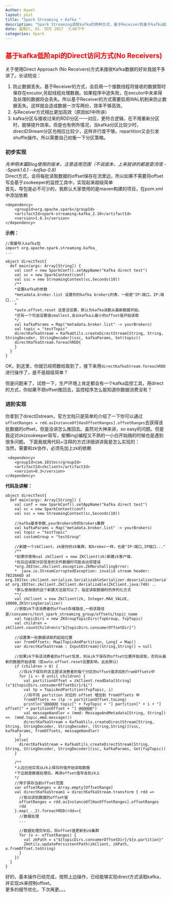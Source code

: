 ```yaml
---
Author: Hywel
layout: post
title: "Spark Streaming + Kafka "
description: "Spark Streaming读取kafka的两种方式，基于Receiver和基于kafka低阶api创建directDStreeam"
date: 星期六, 01. 四月 2017  3:06下午
categories: Spark
---
```

## <font color='red'>基于kafka低阶api的Direct访问方式(No Receivers)</font>
关于使用Direct Approach (No Receivers)方式来接收Kafka数据的好处我就不多讲了。长话短说：
1. 防止数据丢失。基于Receiver的方式，会启用一个接数线程将接收的数据暂时保存在excutor,另起线程处理数据。如果程序中途失败，在excutor中未来得及处理的数据将会丢失。所以基于Receiver的方式需要启用WAL机制来防止数据丢失。这样就会造成数据一次写两份，效率不够高效。
2. 与Receiver方式相比更加高效（原因如1中所讲）
3. kafka分区与接收过来的RDD分区一一对应，更符合逻辑，在不用重新分区时，能够提升效率。但是也有例外情况，当kafka分区比较少时，directDStream分区也相应比较少，这样并行度不够。repartition又会引发shuffle操作。所以需要自己权衡一下分区策略。

### 初步实现
_先申明本篇Blog使用的版本，注意适用范围（不说版本，上来就讲的都是耍流氓 --Spark1.6.1 --kafka-0.8)_  
Direct方式，会将每批读取数据的offset保存在流里边，所以如果不需要将offset写会基于zookeeper的监控工具中，实现起来超级简单  
首先，导包是必不可少的，我默认大家使用的是maven构建的项目，在pom.xml中添加依赖  

```
<dependency>
    <groupId>org.apache.spark</groupId>
    <artifactId>spark-streaming-kafka_2.10</artifactId>
    <version>1.6.1</version>
</dependency>
```
**示例：**

```
//需要导入kafka包
import org.apache.spark.streaming.kafka_
...

object directTest{
  def main(args: Array[String]) {
    val conf = new SparkConf().setAppName("kafka direct test")
    val sc = new SparkContext(conf)
    val ssc = new StreamingContext(sc,Seconds(10))
    /**
    *设置kafka的参数
    *metadata.broker.list 设置你的kafka brokers列表，一般是"IP:端口，IP:端口..."
    *
    *auto.offset.reset 这里没设置，默认为kafka读数从最新数据开始。
    *还有一个可选设置值smallest,会从kafka上最小的offset值开始读取
    */
    val kafkaParams = Map("metadata.broker.list" -> yourBrokers)
	val topic = "testTopic"
	directKafkaStream = KafkaUtils.createDirectStream[String, String, StringDecoder, StringDecoder](ssc, kafkaParams, Set(topic))
	directKafkaStream.foreachRDD{
    }
  }
}
```
OK，到这里，你就已经把数给取到了，接下来用`directKafkaStream.foreachRDD`进行操作了，是不是超级简单？

但是问题来了，试想一下，生产环境上肯定都会有一个kafka监控工具，用direct的方式，你如果不把offset推回去，监控程序怎么能知道你数据消费没有？

### 进阶实现
你拿到了directDstream，官方文档只是简单的介绍了一下你可以通过`offsetRanges = rdd.asInstanceOf[HasOffsetRanges].offsetRanges`去获得该批数据的offset，但是没讲怎么推回去。虽然对大神来讲，so easy的问题。但是我这对zk(zookeeper简写，偷懒ing)编程又不熟的一小白开始搞的时候也是遇到很多问题。
下面我就用代码+注释的方式详细讲讲我是怎么实现的：  
当然，需要和zk协作，必须先加上zk的依赖

```
 <dependency>
    <groupId>com.101tec</groupId>
    <artifactId>zkclient</artifactId>
    <version>0.3</version>
</dependency>
```

**代码及讲解：**

```
object directTest{
  def main(args: Array[String]) {
    val conf = new SparkConf().setAppName("kafka direct test")
    val sc = new SparkContext(conf)
    val ssc = new StreamingContext(sc,Seconds(10))
    
    //kafka基本参数,yourBrokers你的brokers集群
    val kafkaParams = Map("metadata.broker.list" -> yourBrokers)
    val topic = "testTopic"
    val customGroup = "testGroup"
	
    //新建一个zkClient，zk是你的zk集群，和broker一样，也是"IP:端口,IP端口..."
    /**
    *如果你使用val zkClient = new ZKClient(zk)新建zk客户端，
    *在后边读取分区信息的文件数据时可能会出现错误
    *org.I0Itec.zkclient.exception.ZkMarshallingError: 
    *  java.io.StreamCorruptedException: invalid stream header: 7B226A6D at org.I0Itec.zkclient.serialize.SerializableSerializer.deserialize(SerializableSerializer.java:37) at org.I0Itec.zkclient.ZkClient.derializable(ZkClient.java:740) ..
    *那么使用我的这个新建方法就可以了，指定读取数据时的序列化方式
    **/
    val zkClient = new ZkClient(zk, Integer.MAX_VALUE, 10000,ZKStringSerializer)
    //获取zk下该消费者的offset存储路径,一般该路径是/consumers/test_spark_streaming_group/offsets/topic_name	
    val topicDirs = new ZKGroupTopicDirs(fvpGroup, fvpTopic)
    val children = zkClient.countChildren(s"${topicDirs.consumerOffsetDir}")

    //设置第一批数据读取的起始位置
    var fromOffsets: Map[TopicAndPartition, Long] = Map()
    var directKafkaStream : InputDStream[(String,String)] = null

    //如果zk下有该消费者的offset信息，则从zk下保存的offset位置开始读取，否则从最新的数据开始读取（受auto.offset.reset设置影响，此处默认）
    if (children > 0) {
      //将zk下保存的该主题该消费者的每个分区的offset值添加到fromOffsets中
      for (i <- 0 until children) {
        val partitionOffset = zkClient.readData[String](s"${topicDirs.consumerOffsetDir}/$i")
        val tp = TopicAndPartition(fvpTopic, i)
        //将不同 partition 对应的 offset 增加到 fromOffsets 中
        fromOffsets += (tp -> partitionOffset.toLong)
        println("@@@@@@ topic[" + fvpTopic + "] partition[" + i + "] offset[" + partitionOffset + "] @@@@@@")
        val messageHandler = (mmd: MessageAndMetadata[String, String]) =>  (mmd.topic,mmd.message())
        directKafkaStream = KafkaUtils.createDirectStream[String, String, StringDecoder, StringDecoder, (String,String)](ssc, kafkaParams, fromOffsets, messageHandler)
      }
    }else{
      directKafkaStream = KafkaUtils.createDirectStream[String, String, StringDecoder, StringDecoder](ssc, kafkaParams, Set(fvpTopic))
    }

	/**
	*上边已经实现从zk上保存的值开始读取数据
	*下边就是数据处理后，再讲offset值写会到zk上
	*/
	//用于保存当前offset范围
    var offsetRanges = Array.empty[OffsetRange]
	val directKafkaStream1 = directKafkaStream.transform { rdd =>
	  //取出该批数据的offset值
      offsetRanges = rdd.asInstanceOf[HasOffsetRanges].offsetRanges
      rdd
    }.map(_._2).foreachRDD(rdd=>{
      //数据处理
	  ...
	
      //数据处理完毕后，将offset值更新到zk集群
      for (o <- offsetRanges) {
        val zkPath = s"${topicDirs.consumerOffsetDir}/${o.partition}"
        ZkUtils.updatePersistentPath(zkClient, zkPath, o.fromOffset.toString)
      }	
	})
  }
}
```

好的，基本操作已经完成，按照上边操作，已经能够实现direct方式读取kafka，并实现zk来控制offset。  
更多的细节优化，下次再更。。。

